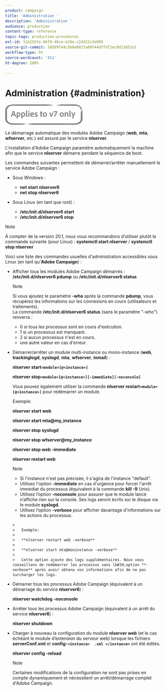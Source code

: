 ```yaml
---
product: campaign
title: 'Administration '
description: 'Administration '
audience: production
content-type: reference
topic-tags: production-procedures
exl-id: 12a255fe-66f9-40ce-b19e-c24322c2e009
source-git-commit: 20509f44c5b8e0827a09f44dffdf2ec9d11652a1
workflow-type: ht
source-wordcount: '411'
ht-degree: 100%

---
```


# Administration {#administration}

![](../../assets/v7-only.svg)

Le démarrage automatique des modules Adobe Campaign (**web**, **mta**, **wfserver**, etc.) est assuré par le service **nlserver**.

L&#39;installation d&#39;Adobe Campaign paramètre automatiquement la machine afin que le service **nlserver** démarre pendant la séquence de boot.

Les commandes suivantes permettent de démarrer/arrêter manuellement le service Adobe Campaign :

* Sous Windows :

   * **net start nlserver6**
   * **net stop nlserver6**

* Sous Linux (en tant que root) :

   * **/etc/init.d/nlserver6 start**
   * **/etc/init.d/nlserver6 stop**

>[!NOTE]
>
>À compter de la version 20.1, nous vous recommandons d’utiliser plutôt la commande suivante (pour Linux) : **systemctl start nlserver** / **systemctl stop nlserver**

Voici une liste des commandes usuelles d&#39;administration accessibles sous Linux (en tant qu&#39;**Adobe Campaign**) :

* Afficher tous les modules Adobe Campaign démarrés : **/etc/init.d/nlserver6 pdump** ou **/etc/init.d/nlserver6 status**

   >[!NOTE]
   >
   >Si vous ajoutez le paramètre **-who** après la commande **pdump**, vous récupérez les informations sur les connexions en cours (utilisateurs et traitements).\
   >La commande **/etc/init.d/nlserver6 status** (sans le paramètre &quot;-who&quot;) renverra :
   >
   >    * 0 si tous les processus sont en cours d&#39;exécution.
   >    * 1 si un processus est manquant.
   >    * 2 si aucun processus n&#39;est en cours.
   >    * une autre valeur en cas d&#39;erreur.


* Démarrer/arrêter un module multi-instance ou mono-instance (**web**, **trackinglogd**, **syslogd**, **mta**, **wfserver**, **inmail**) :

   **nlserver start`<module>[@<instance>]`**

   **nlserver stop`<module>[@<instance>][-immediate][-noconsole]`**

   Vous pouvez également utiliser la commande **nlserver restart`<module>[@<instance>]`** pour redémarrer un module.

   Exemple:

   **nlserver start web**

   **nlserver start mta@my_instance**

   **nlserver stop syslogd**

   **nlserver stop wfserver@my_instance**

   **nlserver stop web -immediate**

   **nlserver restart web**

   >[!NOTE]
   >
   >* Si l&#39;instance n&#39;est pas précisée, il s&#39;agira de l&#39;instance &quot;default&quot;.
   >* Utilisez l&#39;option **-immediate** en cas d&#39;urgence pour forcer l&#39;arrêt immédiat du processus (équivalent à la commande **kill -9** Unix).
   >* Utilisez l’option **-noconsole** pour assurer que le module lancé n’affiche rien sur la console. Ses logs seront écrits sur le disque via le module **syslogd**.
   >* Utilisez l’option **-verbose** pour afficher davantage d&#39;informations sur les actions du processus.

      >
      >   Exemple:
      >
      >   **nlserver restart web -verbose**
      >
      >   **nlserver start mta@moninstance -verbose**
      >
      >   Cette option ajoute des logs supplémentaires. Nous vous conseillons de redémarrer les processus sans l&#39;option **-verbose** après avoir obtenu vos informations afin de ne pas surcharger les logs.


* Démarrer tous les processus Adobe Campaign (équivalent à un démarrage du service **nlserver6**) :

   **nlserver watchdog -noconsole**

* Arrêter tous les processus Adobe Campaign (équivalent à un arrêt du service **nlserver6**) :

   **nlserver shutdown**

* Charger à nouveau la configuration du module **nlserver web** (et le cas échéant le module d’extension du serveur web) lorsque les fichiers **serverConf.xml** et **config-`<instance>  .xml </instance>`** ont été édités.

   **nlserver config -reload** 

   >[!NOTE]
   >
   >Certaines modifications de la configuration ne sont pas prises en compte dynamiquement et nécessitent un arrêt/démarrage complet d&#39;Adobe Campaign.
